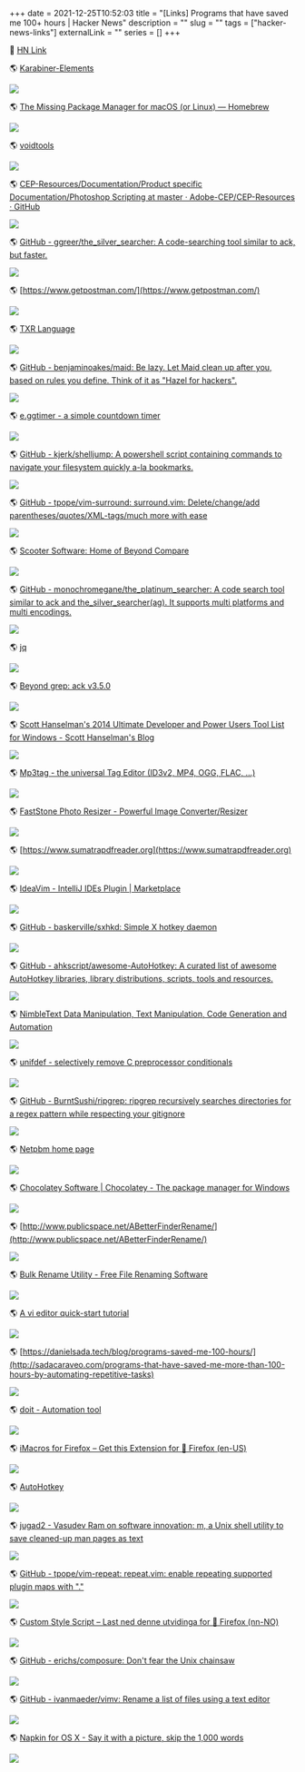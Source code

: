 +++
date = 2021-12-25T10:52:03
title = "[Links] Programs that have saved me 100+ hours | Hacker News"
description = ""
slug = ""
tags = ["hacker-news-links"]
externalLink = ""
series = []
+++

🍊 [HN Link](https://news.ycombinator.com/item?id=13887237)


🌎 [Karabiner-Elements](http://pqrs.org/osx/karabiner/)

![](/images/2021/12/24/httppqrsorgosxkarabiner.png)

🌎 [The Missing Package Manager for macOS (or Linux) — Homebrew](https://brew.sh/)

![](/images/2021/12/24/httpsbrewsh.png)

🌎 [voidtools](https://www.voidtools.com/)

![](/images/2021/12/24/httpswwwvoidtoolscom.png)

🌎 [CEP-Resources/Documentation/Product specific Documentation/Photoshop Scripting at master · Adobe-CEP/CEP-Resources · GitHub](http://www.adobe.com/devnet/photoshop/scripting.html)

![](/images/2021/12/24/httpwwwadobecomdevnetphotoshopscriptinghtml.png)

🌎 [GitHub - ggreer/the_silver_searcher: A code-searching tool similar to ack, but faster.](https://github.com/ggreer/the_silver_searcher)

![](/images/2021/12/24/httpsgithubcomggreerthe_silver_searcher.png)

🌎 [https://www.getpostman.com/](https://www.getpostman.com/)

![](/images/2021/12/24/httpswwwgetpostmancom.png)

🌎 [TXR Language](http://www.nongnu.org/txr)

![](/images/2021/12/24/httpwwwnongnuorgtxr.png)

🌎 [GitHub - benjaminoakes/maid: Be lazy.  Let Maid clean up after you, based on rules you define.  Think of it as "Hazel for hackers".](https://github.com/benjaminoakes/maid)

![](/images/2021/12/24/httpsgithubcombenjaminoakesmaid.png)

🌎 [e.ggtimer - a simple countdown timer](http://e.ggtimer.com)

![](/images/2021/12/24/httpeggtimercom.png)

🌎 [GitHub - kjerk/shelljump: A powershell script containing commands to navigate your filesystem quickly a-la bookmarks.](https://github.com/kjerk/shelljump)

![](/images/2021/12/24/httpsgithubcomkjerkshelljump.png)

🌎 [GitHub - tpope/vim-surround: surround.vim: Delete/change/add parentheses/quotes/XML-tags/much more with ease](https://github.com/tpope/vim-surround)

![](/images/2021/12/24/httpsgithubcomtpopevim-surround.png)

🌎 [Scooter Software: Home of Beyond Compare](https://www.scootersoftware.com/)

![](/images/2021/12/24/httpswwwscootersoftwarecom.png)

🌎 [GitHub - monochromegane/the_platinum_searcher: A code search tool similar to ack and the_silver_searcher(ag). It supports multi platforms and multi encodings.](https://github.com/monochromegane/the_platinum_searcher)

![](/images/2021/12/24/httpsgithubcommonochromeganethe_platinum_searcher.png)

🌎 [jq](https://stedolan.github.io/jq/)

![](/images/2021/12/24/httpsstedolangithubiojq.png)

🌎 [Beyond grep: ack v3.5.0](https://beyondgrep.com/)

![](/images/2021/12/24/httpsbeyondgrepcom.png)

🌎 [Scott Hanselman's 2014 Ultimate Developer and Power Users Tool List for Windows - Scott Hanselman's Blog](https://www.hanselman.com/blog/ScottHanselmans2014UltimateDeveloperAndPowerUsersToolListForWindows.aspx)

![](/images/2021/12/24/httpswwwhanselmancomblogscotthanselmans2014ultimatedeveloperandpoweruserstoollistforwindowsaspx.png)

🌎 [Mp3tag - the universal Tag Editor (ID3v2, MP4, OGG, FLAC, ...)](http://www.mp3tag.de/en/)

![](/images/2021/12/24/httpwwwmp3tagdeen.png)

🌎 [FastStone Photo Resizer - Powerful Image Converter/Resizer](http://faststone.org/FSResizerDetail.htm)

![](/images/2021/12/24/httpfaststoneorgfsresizerdetailhtm.png)

🌎 [https://www.sumatrapdfreader.org](https://www.sumatrapdfreader.org)

![](/images/2021/12/24/httpswwwsumatrapdfreaderorg.png)

🌎 [IdeaVim - IntelliJ IDEs Plugin | Marketplace](https://plugins.jetbrains.com/plugin/164-ideavim)

![](/images/2021/12/24/httpspluginsjetbrainscomplugin164-ideavim.png)

🌎 [GitHub - baskerville/sxhkd: Simple X hotkey daemon](https://github.com/baskerville/sxhkd)

![](/images/2021/12/24/httpsgithubcombaskervillesxhkd.png)

🌎 [GitHub - ahkscript/awesome-AutoHotkey: A curated list of awesome AutoHotkey libraries, library distributions, scripts, tools and resources.](https://github.com/ahkscript/awesome-AutoHotkey)

![](/images/2021/12/24/httpsgithubcomahkscriptawesome-autohotkey.png)

🌎 [NimbleText Data Manipulation, Text Manipulation, Code Generation and Automation](http://nimbletext.com/)

![](/images/2021/12/24/httpnimbletextcom.png)

🌎 [unifdef - selectively remove C preprocessor conditionals](http://dotat.at/prog/unifdef/)

![](/images/2021/12/24/httpdotatatprogunifdef.png)

🌎 [GitHub - BurntSushi/ripgrep: ripgrep recursively searches directories for a regex pattern while respecting your gitignore](https://github.com/BurntSushi/ripgrep)

![](/images/2021/12/24/httpsgithubcomburntsushiripgrep.png)

🌎 [Netpbm home page](http://netpbm.sourceforge.net/)

![](/images/2021/12/24/httpnetpbmsourceforgenet.png)

🌎 [Chocolatey Software | Chocolatey - The package manager for Windows](http://chocolatey.org)

![](/images/2021/12/24/httpchocolateyorg.png)

🌎 [http://www.publicspace.net/ABetterFinderRename/](http://www.publicspace.net/ABetterFinderRename/)

![](/images/2021/12/24/httpwwwpublicspacenetabetterfinderrename.png)

🌎 [Bulk Rename Utility - Free File Renaming Software](http://www.bulkrenameutility.co.uk/Screenshots.php)

![](/images/2021/12/24/httpwwwbulkrenameutilitycoukscreenshotsphp.png)

🌎 [A vi editor quick-start tutorial](https://gumroad.com/l/vi_quick)

![](/images/2021/12/24/httpsgumroadcomlvi_quick.png)

🌎 [https://danielsada.tech/blog/programs-saved-me-100-hours/](http://sadacaraveo.com/programs-that-have-saved-me-more-than-100-hours-by-automating-repetitive-tasks)

![](/images/2021/12/24/httpsadacaraveocomprograms-that-have-saved-me-more-than-100-hours-by-automating-repetitive-tasks.png)

🌎 [doit - Automation tool](http://pydoit.org/)

![](/images/2021/12/24/httppydoitorg.png)

🌎 [iMacros for Firefox – Get this Extension for 🦊 Firefox (en-US)](https://addons.mozilla.org/en-US/firefox/addon/imacros-for-firefox/)

![](/images/2021/12/24/httpsaddonsmozillaorgen-usfirefoxaddonimacros-for-firefox.png)

🌎 [AutoHotkey](https://www.autohotkey.com/)

![](/images/2021/12/24/httpswwwautohotkeycom.png)

🌎 [jugad2 - Vasudev Ram on software innovation: m, a Unix shell utility to save cleaned-up man pages as text](https://jugad2.blogspot.in/2017/03/m-unix-shell-utility-to-save-cleaned-up.html)

![](/images/2021/12/24/httpsjugad2blogspotin201703m-unix-shell-utility-to-save-cleaned-uphtml.png)

🌎 [GitHub - tpope/vim-repeat: repeat.vim: enable repeating supported plugin maps with "."](https://github.com/tpope/vim-repeat)

![](/images/2021/12/24/httpsgithubcomtpopevim-repeat.png)

🌎 [Custom Style Script – Last ned denne utvidinga for 🦊 Firefox (nn-NO)](https://addons.mozilla.org/nn-NO/firefox/addon/custom-style-script/)

![](/images/2021/12/24/httpsaddonsmozillaorgnn-nofirefoxaddoncustom-style-script.png)

🌎 [GitHub - erichs/composure: Don't fear the Unix chainsaw](https://github.com/erichs/composure)

![](/images/2021/12/24/httpsgithubcomerichscomposure.png)

🌎 [GitHub - ivanmaeder/vimv: Rename a list of files using a text editor](https://github.com/ivanmaeder/vimv)

![](/images/2021/12/24/httpsgithubcomivanmaedervimv.png)

🌎 [Napkin for OS X - Say it with a picture, skip the 1,000 words](http://aged-and-distilled.com/)

![](/images/2021/12/24/httpaged-and-distilledcom.png)
